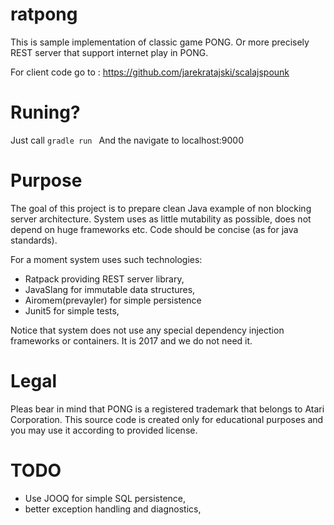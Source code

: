 # ratpong


This is sample implementation of classic game PONG. Or more precisely REST server that
support internet play in PONG.

For client code go to : https://github.com/jarekratajski/scalajspounk


# Runing?
Just call ```gradle run ```
And the navigate to localhost:9000


# Purpose
The goal of this project is  to prepare clean Java example of non blocking server architecture.
System uses as little mutability as possible, does not depend on huge frameworks etc.
Code should be concise (as for java standards).

For a moment system uses such technologies:
- Ratpack providing  REST server library,
- JavaSlang for immutable data structures,
- Airomem(prevayler) for simple persistence
- Junit5 for simple tests,


 
 
Notice that system does not use any special dependency injection frameworks or containers.
It is 2017 and we do not need it.

# Legal
Pleas bear in mind that PONG is a registered trademark that belongs to Atari Corporation.
This source code is created only for educational purposes and you may use it according to provided license.

# TODO
- Use JOOQ for simple SQL persistence,
- better exception handling and diagnostics,
 




